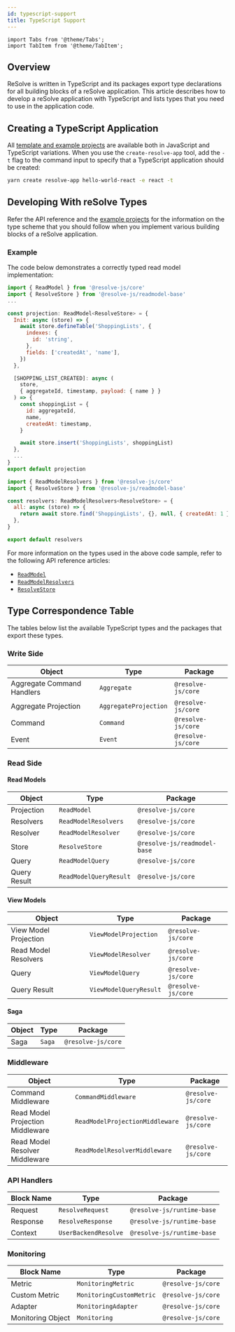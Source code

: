 ```yaml
---
id: typescript-support
title: TypeScript Support
---
```


```mdx-code-block
import Tabs from '@theme/Tabs';
import TabItem from '@theme/TabItem';
```

## Overview

ReSolve is written in TypeScript and its packages export type declarations for all building blocks of a reSolve application.
This article describes how to develop a reSolve application with TypeScript and lists types that you need to use in the application code.

## Creating a TypeScript Application

All [template and example projects](introduction.md#examples-and-template-projects) are available both in JavaScript and TypeScript variations. When you use the `create-resolve-app` tool, add the `-t` flag to the command input to specify that a TypeScript application should be created:

```sh
yarn create resolve-app hello-world-react -e react -t
```

## Developing With reSolve Types

Refer the API reference and the [example projects](introduction.md#examples-and-template-projects) for the information on the type scheme that you should follow when you implement various building blocks of a reSolve application.

### Example

The code below demonstrates a correctly typed read model implementation:

<Tabs>
<TabItem value="projection" label="Projection" default>

```js
import { ReadModel } from '@resolve-js/core'
import { ResolveStore } from '@resolve-js/readmodel-base'
...

const projection: ReadModel<ResolveStore> = {
  Init: async (store) => {
    await store.defineTable('ShoppingLists', {
      indexes: {
        id: 'string',
      },
      fields: ['createdAt', 'name'],
    })
  },

  [SHOPPING_LIST_CREATED]: async (
    store,
    { aggregateId, timestamp, payload: { name } }
  ) => {
    const shoppingList = {
      id: aggregateId,
      name,
      createdAt: timestamp,
    }

    await store.insert('ShoppingLists', shoppingList)
  },
  ...
}
export default projection
```

</TabItem>
<TabItem value="resolvers" label="Resolvers">

```js
import { ReadModelResolvers } from '@resolve-js/core'
import { ResolveStore } from '@resolve-js/readmodel-base'

const resolvers: ReadModelResolvers<ResolveStore> = {
  all: async (store) => {
    return await store.find('ShoppingLists', {}, null, { createdAt: 1 })
  },
}

export default resolvers
```

</TabItem>
</Tabs>

For more information on the types used in the above code sample, refer to the following API reference articles:

- [`ReadModel`](api/read-model/projection.md)
- [`ReadModelResolvers`](api/read-model/resolver.md)
- [`ResolveStore`](api/read-model/store.md)

## Type Correspondence Table

The tables below list the available TypeScript types and the packages that export these types.

### Write Side

| Object                     | Type                  | Package            |
| -------------------------- | --------------------- | ------------------ |
| Aggregate Command Handlers | `Aggregate`           | `@resolve-js/core` |
| Aggregate Projection       | `AggregateProjection` | `@resolve-js/core` |
| Command                    | `Command`             | `@resolve-js/core` |
| Event                      | `Event`               | `@resolve-js/core` |

### Read Side

#### Read Models

| Object       | Type                   | Package                      |
| ------------ | ---------------------- | ---------------------------- |
| Projection   | `ReadModel`            | `@resolve-js/core`           |
| Resolvers    | `ReadModelResolvers`   | `@resolve-js/core`           |
| Resolver     | `ReadModelResolver`    | `@resolve-js/core`           |
| Store        | `ResolveStore`         | `@resolve-js/readmodel-base` |
| Query        | `ReadModelQuery`       | `@resolve-js/core`           |
| Query Result | `ReadModelQueryResult` | `@resolve-js/core`           |

#### View Models

| Object                | Type                   | Package            |
| --------------------- | ---------------------- | ------------------ |
| View Model Projection | `ViewModelProjection`  | `@resolve-js/core` |
| Read Model Resolvers  | `ViewModelResolver`    | `@resolve-js/core` |
| Query                 | `ViewModelQuery`       | `@resolve-js/core` |
| Query Result          | `ViewModelQueryResult` | `@resolve-js/core` |

#### Saga

| Object | Type   | Package            |
| ------ | ------ | ------------------ |
| Saga   | `Saga` | `@resolve-js/core` |

### Middleware

| Object                           | Type                            | Package            |
| -------------------------------- | ------------------------------- | ------------------ |
| Command Middleware               | `CommandMiddleware`             | `@resolve-js/core` |
| Read Model Projection Middleware | `ReadModelProjectionMiddleware` | `@resolve-js/core` |
| Read Model Resolver Middleware   | `ReadModelResolverMiddleware`   | `@resolve-js/core` |

### API Handlers

| Block Name | Type                 | Package                    |
| ---------- | -------------------- | -------------------------- |
| Request    | `ResolveRequest`     | `@resolve-js/runtime-base` |
| Response   | `ResolveResponse`    | `@resolve-js/runtime-base` |
| Context    | `UserBackendResolve` | `@resolve-js/runtime-base` |

### Monitoring

| Block Name        | Type                     | Package            |
| ----------------- | ------------------------ | ------------------ |
| Metric            | `MonitoringMetric`       | `@resolve-js/core` |
| Custom Metric     | `MonitoringCustomMetric` | `@resolve-js/core` |
| Adapter           | `MonitoringAdapter`      | `@resolve-js/core` |
| Monitoring Object | `Monitoring`             | `@resolve-js/core` |

